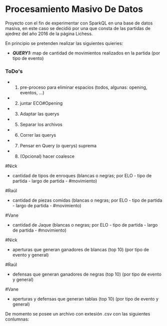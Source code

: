 # Procesamiento Masivo De Datos

Proyecto con el fin de experimentar con SparkQL en una base de datos masiva, en este caso se decidió por una que consta de las partidas de ajedrez del año 2016 de la página Lichess.

En principio se pretenden realizar las siguientes quieries:

- ***QUERY1:*** map de cantidad de movimientos realizados en la partida (por tipo de evento)

### ToDo's
- 1. pre-proceso para eliminar espacios (todos, algunas: opening, eventos, ...)
- 2. juntar ECO#Opening
- 3. Adaptar las querys
- 5. Separar los archivos
- 6. Correr las querys
- 7. Pensar en Query (o querys) suprema
- 8. (Opcional) hacer coalesce

#Nick
- cantidad de tipos de enroques (blancas o negras; por ELO - tipo de partida - largo de partida - #movimiento)

#Raúl
- cantidad de piezas comidas (blancas o negras; por ELO - tipo de partida - largo de partida - #movimiento) 

#Vane
- cantidad de Jaque (blancas o negras; por ELO - tipo de partida - largo de partida - #movimiento) 

#Nick
- aperturas que generan ganadores de blancas (top 10) (por tipo de evento y general)

#Raúl
- defensas que generan ganadores de negras (top 10) (por tipo de evento y general)

#Vane
- aperturas y defensas que generan tablas (top 10) (por tipo de evento y general)


De momento se posee un archivo con extesión .csv con las siguientes conlumnas:

